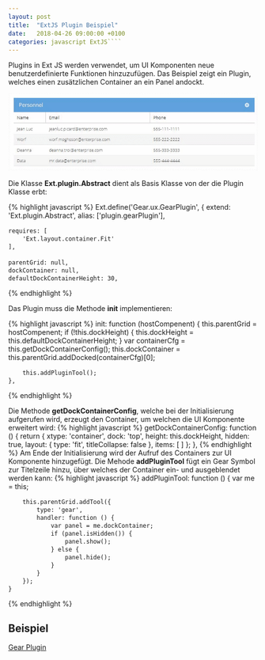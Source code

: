 ```yaml
---
layout: post
title:  "ExtJS Plugin Beispiel"
date:   2018-04-26 09:00:00 +0100
categories: javascript ExtJS````
---
```

Plugins in Ext JS werden verwendet, um  UI Komponenten neue benutzerdefinierte Funktionen hinzuzuf&uuml;gen.
Das Beispiel zeigt ein Plugin, welches einen zus&auml;tzlichen Container an ein Panel andockt.

![Gear Plugin](https://raw.githubusercontent.com/mavento/Gear/master/resources/gear.gif "Gear Plugin")


Die Klasse **Ext.plugin.Abstract** dient als Basis Klasse von der die Plugin Klasse erbt:

{% highlight javascript %}
Ext.define('Gear.ux.GearPlugin', {
    extend: 'Ext.plugin.Abstract',
    alias: ['plugin.gearPlugin'],

    requires: [
        'Ext.layout.container.Fit'
    ],

    parentGrid: null,
    dockContainer: null,
    defaultDockContainerHeight: 30,
{% endhighlight %}

Das Plugin muss die Methode **init** implementieren:

{% highlight javascript %}
    init: function (hostCompenent) {
        this.parentGrid = hostCompenent;
        if (!this.dockHeight) {
            this.dockHeight = this.defaultDockContainerHeight;
        }
        var containerCfg = this.getDockContainerConfig();
        this.dockContainer = this.parentGrid.addDocked(containerCfg)[0];

        this.addPluginTool();
    },
{% endhighlight %}

Die Methode **getDockContainerConfig**, welche bei der Initialisierung aufgerufen wird, erzeugt den Container, um welchen die 
UI Komponente erweitert wird:
{% highlight javascript %}
getDockContainerConfig: function () {
        return {
            xtype: 'container',
            dock: 'top',
            height: this.dockHeight,
            hidden: true,
            layout: {
                type: 'fit',
                titleCollapse: false
            },
            items: [
            ]
        };
    },
{% endhighlight %}
Am Ende der Initialisierung wird der Aufruf des Containers zur UI Komponente hinzugef&uuml;gt. Die Mehode **addPluginTool**
f&uuml;gt ein Gear Symbol zur Titelzeile hinzu, &uuml;ber welches der Container ein- und ausgeblendet werden kann: 
{% highlight javascript %}
 addPluginTool: function () {
        var me = this;

        this.parentGrid.addTool({
            type: 'gear',
            handler: function () {
                var panel = me.dockContainer;
                if (panel.isHidden()) {
                    panel.show();
                } else {
                    panel.hide();
                }
            }
        });
    }
{% endhighlight %}

## Beispiel

[Gear Plugin](https://fiddle.sencha.com/#view/editor&fiddle/2fe0 "Sencha Fiddle")




